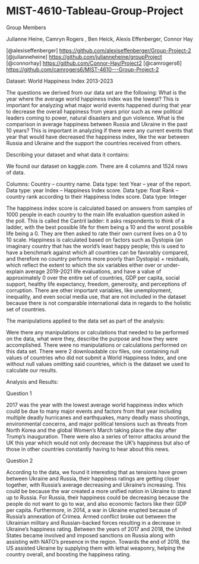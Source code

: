 # MIST-4610-Tableau-Group-Project



Group Members

Julianne Heine, Camryn Rogers , Ben Heick, Alexis Effenberger, Connor Hay

[@alexiseffenberger] https://github.com/alexiseffenberger/Group-Project-2 [@julianneheine] https://github.com/julianneheine/groupProject [@connorhay] https://github.com/Connor-Hay/Project2 [@camrogers6] https://github.com/camrogers6/MIST-4610---Group-Project-2

Dataset: World Happiness Index 2013-2023


The questions we derived from our data set are the following:
What is the year where the average world happiness index was the lowest?
This is important for analyzing what major world events happened during that year to decrease the overall happiness from years prior such as new political leaders coming to power, natural disasters and gun violence. 
What is the comparison in average happiness between Russia and Ukraine in the past 10 years?
This is important in analyzing if there were any current events that year that would have decreased the happiness index, like the war between Russia and Ukraine and the support the countries received from others.

	
Describing your dataset and what data it contains:

We found our dataset on kaggle.com. There are 4 columns and 1524 rows of data. 

Columns:
Country – country name. Data type: text
Year – year of the report.  Data type: year
Index – Happiness Index score. Data type: float
Rank – country rank according to their Happiness Index score. Data type: Integer

The happiness index score is calculated based on answers from samples of 1000 people in each country to the main life evaluation question asked in the poll. This is called the Cantril ladder: it asks respondents to think of a ladder, with the best possible life for them being a 10 and the worst possible life being a 0. They are then asked to rate their own current lives on a 0 to 10 scale. Happiness is calculated based on factors such as Dystopia (an imaginary country that has the world’s least happy people; this is used to have a benchmark against which all countries can be favorably compared, and therefore no country performs more poorly than Dystopia) + residuals, which reflect the extent to which the six variables either over or under-explain average 2019-2021 life evaluations, and have a value of approximately 0 over the entire set of countries, GDP per capita, social support, healthy life expectancy, freedom, generosity, and perceptions of corruption. There are other important variables, like unemployment, inequality, and even social media use, that are not included in the dataset because there is not comparable international data in regards to the holistic set of countries. 

The manipulations applied to the data set as part of the analysis:

Were there any manipulations or calculations that needed to be performed on the data, what were they, describe the purpose and how they were accomplished.
There were no manipulations or calculations performed on this data set. There were 2 downloadable csv files, one containing null values of countries who did not submit a World Happiness Index, and one without null values omitting said countries, which is the dataset we used to calculate our results. 

Analysis and Results:

Question 1

2017 was the year with the lowest average world happiness index which could be due to many major events and factors from that year including multiple deadly hurricanes and earthquakes, many deadly mass shootings, environmental concerns, and major political tensions such as threats from North Korea and the global Women’s March taking place the day after Trump’s inauguration. There were also a series of terror attacks around the UK this year which would not only decrease the UK’s happiness but also of those in other countries constantly having to hear about this news. 

Question 2

According to the data, we found it interesting that as tensions have grown between Ukraine and Russia, their happiness ratings are getting closer together, with Russia’s average decreasing and Ukraine’s increasing. This could be because the war created a more unified nation in Ukraine to stand up to Russia. For Russia, their happiness could be decreasing because the people do not want to go to war, and also economic factors like their GDP per capita. Furthermore, in 2014, a war in Ukraine erupted because of Russia’s annexation of Crimea. Armed conflict broke out between the Ukrainian military and Russian-backed forces resulting in a decrease in Ukraine’s happiness rating. Between the years of 2017 and 2018, the United States became involved and imposed sanctions on Russia along with assisting with NATO’s presence in the region. Towards the end of 2018, the US assisted Ukraine by supplying them with lethal weaponry, helping the country overall, and boosting the happiness rating.  
